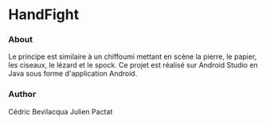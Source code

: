 # HandFight

### About

Le principe est similaire à un chiffoumi mettant en scène la pierre, le papier, les ciseaux, le lézard et le spock.
Ce projet est réalisé sur Android Studio en Java sous forme d'application Android.

### Author

Cédric Bevilacqua
Julien Pactat